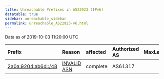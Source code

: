 ```yaml
---
title: Unreachable Prefixes in AS22923 (IPv6)
datatable: true
sidebar: unreachable_sidebar
permalink: unreachable_AS22923-v6.html
---
```


Data as of 2019-10-03 11:20:00 UTC


<div class="datatable-begin"></div>

| Prefix                                                           | Reason                                                                                                     | affected   | Authorized AS   |   MaxLength | Anchor                                         |   unreachable /48s |
|:-----------------------------------------------------------------|:-----------------------------------------------------------------------------------------------------------|:-----------|:----------------|------------:|:-----------------------------------------------|-------------------:|
| [2a0a:9204:ab6d::/48](https://stat.ripe.net/2a0a:9204:ab6d::/48) | [INVALID ASN](https://rpki-validator.ripe.net/announcement-preview?asn=AS22923&prefix=2a0a:9204:ab6d::/48) | complete   | AS61317         |          64 | [RIPE](unreachable_RIPE_NCC_RPKI_Root-v6.html) |                  1 |

<div class="datatable-end"></div>